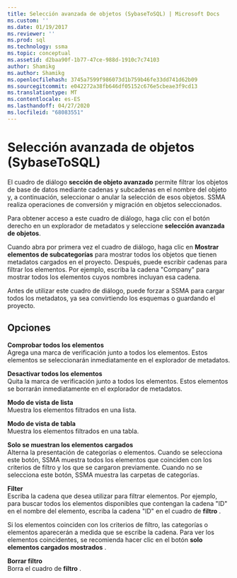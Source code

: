 ```yaml
---
title: Selección avanzada de objetos (SybaseToSQL) | Microsoft Docs
ms.custom: ''
ms.date: 01/19/2017
ms.reviewer: ''
ms.prod: sql
ms.technology: ssma
ms.topic: conceptual
ms.assetid: d2baa90f-1b77-47ce-988d-1910c7c74103
author: Shamikg
ms.author: Shamikg
ms.openlocfilehash: 3745a7599f986073d1b759b46fe33dd741d62b09
ms.sourcegitcommit: e042272a38fb646df05152c676e5cbeae3f9cd13
ms.translationtype: MT
ms.contentlocale: es-ES
ms.lasthandoff: 04/27/2020
ms.locfileid: "68083551"
---
```

# <a name="advanced-object-selection-sybasetosql"></a>Selección avanzada de objetos (SybaseToSQL)
El cuadro de diálogo **sección de objeto avanzado** permite filtrar los objetos de base de datos mediante cadenas y subcadenas en el nombre del objeto y, a continuación, seleccionar o anular la selección de esos objetos. SSMA realiza operaciones de conversión y migración en objetos seleccionados.  
  
Para obtener acceso a este cuadro de diálogo, haga clic con el botón derecho en un explorador de metadatos y seleccione **selección avanzada de objetos**.  
  
Cuando abra por primera vez el cuadro de diálogo, haga clic en **Mostrar elementos de subcategorías** para mostrar todos los objetos que tienen metadatos cargados en el proyecto. Después, puede escribir cadenas para filtrar los elementos. Por ejemplo, escriba la cadena "Company" para mostrar todos los elementos cuyos nombres incluyan esa cadena.  
  
Antes de utilizar este cuadro de diálogo, puede forzar a SSMA para cargar todos los metadatos, ya sea convirtiendo los esquemas o guardando el proyecto.  
  
## <a name="options"></a>Opciones  
**Comprobar todos los elementos**  
Agrega una marca de verificación junto a todos los elementos. Estos elementos se seleccionarán inmediatamente en el explorador de metadatos.  
  
**Desactivar todos los elementos**  
Quita la marca de verificación junto a todos los elementos. Estos elementos se borrarán inmediatamente en el explorador de metadatos.  
  
**Modo de vista de lista**  
Muestra los elementos filtrados en una lista.  
  
**Modo de vista de tabla**  
Muestra los elementos filtrados en una tabla.  
  
**Solo se muestran los elementos cargados**  
Alterna la presentación de categorías o elementos. Cuando se selecciona este botón, SSMA muestra todos los elementos que coinciden con los criterios de filtro y los que se cargaron previamente. Cuando no se selecciona este botón, SSMA muestra las carpetas de categorías.  
  
**Filter**  
Escriba la cadena que desea utilizar para filtrar elementos. Por ejemplo, para buscar todos los elementos disponibles que contengan la cadena "ID" en el nombre del elemento, escriba la cadena "ID" en el cuadro de **filtro** .  
  
Si los elementos coinciden con los criterios de filtro, las categorías o elementos aparecerán a medida que se escribe la cadena. Para ver los elementos coincidentes, se recomienda hacer clic en el botón **solo elementos cargados mostrados** .  
  
**Borrar filtro**  
Borra el cuadro de **filtro** .  
  
